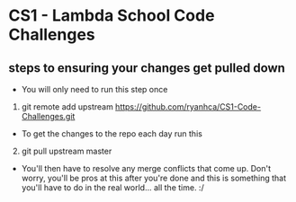 # CS1 - Lambda School Code Challenges

## steps to ensuring your changes get pulled down
- You will only need to run this step once

1. git remote add upstream https://github.com/ryanhca/CS1-Code-Challenges.git

- To get the changes to the repo each day run this

2. git pull upstream master

- You'll then have to resolve any merge conflicts that come up. Don't worry, you'll be pros at this after you're done and this is something that you'll have to do in the real world... all the time. :/
